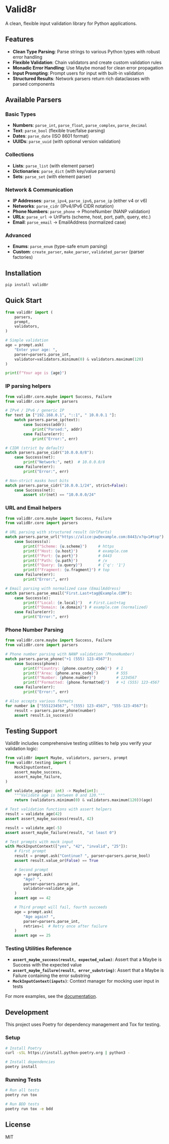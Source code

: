 # Valid8r

A clean, flexible input validation library for Python applications.

## Features

- **Clean Type Parsing**: Parse strings to various Python types with robust error handling
- **Flexible Validation**: Chain validators and create custom validation rules
- **Monadic Error Handling**: Use Maybe monad for clean error propagation
- **Input Prompting**: Prompt users for input with built-in validation
- **Structured Results**: Network parsers return rich dataclasses with parsed components

## Available Parsers

### Basic Types
- **Numbers**: `parse_int`, `parse_float`, `parse_complex`, `parse_decimal`
- **Text**: `parse_bool` (flexible true/false parsing)
- **Dates**: `parse_date` (ISO 8601 format)
- **UUIDs**: `parse_uuid` (with optional version validation)

### Collections
- **Lists**: `parse_list` (with element parser)
- **Dictionaries**: `parse_dict` (with key/value parsers)
- **Sets**: `parse_set` (with element parser)

### Network & Communication
- **IP Addresses**: `parse_ipv4`, `parse_ipv6`, `parse_ip` (either v4 or v6)
- **Networks**: `parse_cidr` (IPv4/IPv6 CIDR notation)
- **Phone Numbers**: `parse_phone` → PhoneNumber (NANP validation)
- **URLs**: `parse_url` → UrlParts (scheme, host, port, path, query, etc.)
- **Email**: `parse_email` → EmailAddress (normalized case)

### Advanced
- **Enums**: `parse_enum` (type-safe enum parsing)
- **Custom**: `create_parser`, `make_parser`, `validated_parser` (parser factories)

## Installation

```bash
pip install valid8r
```

## Quick Start

```python
from valid8r import (
    parsers,
    prompt,
    validators,
)

# Simple validation
age = prompt.ask(
    "Enter your age: ",
    parser=parsers.parse_int,
    validator=validators.minimum(0) & validators.maximum(120)
)

print(f"Your age is {age}")
```

### IP parsing helpers

```python
from valid8r.core.maybe import Success, Failure
from valid8r.core import parsers

# IPv4 / IPv6 / generic IP
for text in ["192.168.0.1", "::1", " 10.0.0.1 "]:
    match parsers.parse_ip(text):
        case Success(addr):
            print("Parsed:", addr)
        case Failure(err):
            print("Error:", err)

# CIDR (strict by default)
match parsers.parse_cidr("10.0.0.0/8"):
    case Success(net):
        print("Network:", net)  # 10.0.0.0/8
    case Failure(err):
        print("Error:", err)

# Non-strict masks host bits
match parsers.parse_cidr("10.0.0.1/24", strict=False):
    case Success(net):
        assert str(net) == "10.0.0.0/24"
```

### URL and Email helpers

```python
from valid8r.core.maybe import Success, Failure
from valid8r.core import parsers

# URL parsing with structured result (UrlParts)
match parsers.parse_url("https://alice:pw@example.com:8443/x?q=1#top"):
    case Success(u):
        print(f"Scheme: {u.scheme}")     # https
        print(f"Host: {u.host}")         # example.com
        print(f"Port: {u.port}")         # 8443
        print(f"Path: {u.path}")         # /x
        print(f"Query: {u.query}")       # {'q': '1'}
        print(f"Fragment: {u.fragment}") # top
    case Failure(err):
        print("Error:", err)

# Email parsing with normalized case (EmailAddress)
match parsers.parse_email("First.Last+tag@Example.COM"):
    case Success(e):
        print(f"Local: {e.local}")   # First.Last+tag
        print(f"Domain: {e.domain}") # example.com (normalized)
    case Failure(err):
        print("Error:", err)
```

### Phone Number Parsing

```python
from valid8r.core.maybe import Success, Failure
from valid8r.core import parsers

# Phone number parsing with NANP validation (PhoneNumber)
match parsers.parse_phone("+1 (555) 123-4567"):
    case Success(phone):
        print(f"Country: {phone.country_code}")  # 1
        print(f"Area: {phone.area_code}")        # 555
        print(f"Number: {phone.number}")         # 1234567
        print(f"Formatted: {phone.formatted}")   # +1 (555) 123-4567
    case Failure(err):
        print("Error:", err)

# Also accepts various formats
for number in ["5551234567", "(555) 123-4567", "555-123-4567"]:
    result = parsers.parse_phone(number)
    assert result.is_success()
```

## Testing Support

Valid8r includes comprehensive testing utilities to help you verify your validation logic:

```python
from valid8r import Maybe, validators, parsers, prompt
from valid8r.testing import (
    MockInputContext,
    assert_maybe_success,
    assert_maybe_failure,
)

def validate_age(age: int) -> Maybe[int]:
    """Validate age is between 0 and 120."""
    return (validators.minimum(0) & validators.maximum(120))(age)

# Test validation functions with assert helpers
result = validate_age(42)
assert assert_maybe_success(result, 42)

result = validate_age(-5)
assert assert_maybe_failure(result, "at least 0")

# Test prompts with mock input
with MockInputContext(["yes", "42", "invalid", "25"]):
    # First prompt
    result = prompt.ask("Continue? ", parser=parsers.parse_bool)
    assert result.value_or(False) == True

    # Second prompt
    age = prompt.ask(
        "Age? ",
        parser=parsers.parse_int,
        validator=validate_age
    )
    assert age == 42

    # Third prompt will fail, fourth succeeds
    age = prompt.ask(
        "Age again? ",
        parser=parsers.parse_int,
        retries=1  # Retry once after failure
    )
    assert age == 25
```

### Testing Utilities Reference

- **`assert_maybe_success(result, expected_value)`**: Assert that a Maybe is Success with the expected value
- **`assert_maybe_failure(result, error_substring)`**: Assert that a Maybe is Failure containing the error substring
- **`MockInputContext(inputs)`**: Context manager for mocking user input in tests

For more examples, see the [documentation](https://valid8r.readthedocs.io/).

## Development

This project uses Poetry for dependency management and Tox for testing.

### Setup

```bash
# Install Poetry
curl -sSL https://install.python-poetry.org | python3 -

# Install dependencies
poetry install
```

### Running Tests

```bash
# Run all tests
poetry run tox

# Run BDD tests
poetry run tox -e bdd
```

## License
MIT
